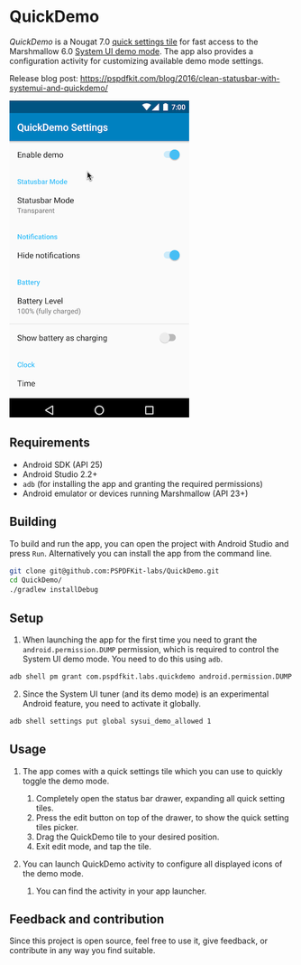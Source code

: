 # QuickDemo

_QuickDemo_ is a Nougat 7.0 [quick settings tile](https://developer.android.com/about/versions/nougat/android-7.0.html#tile_api) for fast access to the Marshmallow 6.0 [System UI demo mode](https://android.googlesource.com/platform/frameworks/base/+/android-6.0.0_r1/packages/SystemUI/docs/demo_mode.md). The app also provides a configuration activity for customizing available demo mode settings.

Release blog post: https://pspdfkit.com/blog/2016/clean-statusbar-with-systemui-and-quickdemo/

![QuickDemo in action](showcase.gif)

## Requirements

* Android SDK (API 25)
* Android Studio 2.2+
* `adb` (for installing the app and granting the required permissions)
* Android emulator or devices running Marshmallow (API 23+)

## Building

To build and run the app, you can open the project with Android Studio and press `Run`. Alternatively you can install the app from the command line.

```bash
git clone git@github.com:PSPDFKit-labs/QuickDemo.git
cd QuickDemo/
./gradlew installDebug
```

## Setup

1. When launching the app for the first time you need to grant the `android.permission.DUMP` permission, which is required to control the System UI demo mode. You need to do this using `adb`.

  ```bash
  adb shell pm grant com.pspdfkit.labs.quickdemo android.permission.DUMP
  ```

2. Since the System UI tuner (and its demo mode) is an experimental Android feature, you need to activate it globally.

  ```bash
  adb shell settings put global sysui_demo_allowed 1
  ```
  
## Usage

1. The app comes with a quick settings tile which you can use to quickly toggle the demo mode.  
    1. Completely open the status bar drawer, expanding all quick setting tiles.
    2. Press the edit button on top of the drawer, to show the quick setting tiles picker.
    3. Drag the QuickDemo tile to your desired position.
    4. Exit edit mode, and tap the tile.

2. You can launch QuickDemo activity to configure all displayed icons of the demo mode.
    1. You can find the activity in your app launcher.

## Feedback and contribution

Since this project is open source, feel free to use it, give feedback, or contribute in any way you find suitable.
